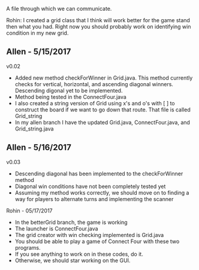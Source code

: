 A file through which we can communicate.

Rohin:
I created a grid class that I think will work better for the game stand then what you had.
Right now you should probably work on identifying win condition in my new grid.

Allen - 5/15/2017
-----------------
v0.02
 - Added new method checkForWinner in Grid.java. This method currently checks for vertical, horizontal, and ascending diagonal winners.    Descending digonal yet to be implemented.
 - Method being tested in the ConnectFour.java
 - I also created a string version of Grid using x's and o's with [ ] to construct the board if we want to go down that route. That file is called Grid_string
 - In my allen branch I have the updated Grid.java, ConnectFour.java, and Grid_string.java 

Allen - 5/16/2017
-----------------
v0.03
- Descending diagonal has been implemented to the checkForWinner method
- Diagonal win conditions have not been completely tested yet
- Assuming my method works correctly, we should move on to finding a way for players to alternate turns and implementing the scanner

Rohin - 05/17/2017
- In the betterGrid branch, the game is working
- The launcher is ConnectFour.java
- The grid creator with win checking implemented is Grid.java
- You should be able to play a game of Connect Four with these two programs.
- If you see anything to work on in these codes, do it.
- Otherwise, we should star working on the GUI.
